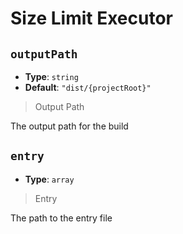 <!-- Generated by @storm-software/untyped -->
<!-- Do not edit this file directly -->

# Size Limit Executor

## `outputPath`

- **Type**: `string`
- **Default**: `"dist/{projectRoot}"`

> Output Path

The output path for the build

## `entry`

- **Type**: `array`

> Entry

The path to the entry file
